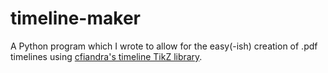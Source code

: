 # timeline-maker
A Python program which I wrote to allow for the easy(-ish) creation of .pdf timelines using [cfiandra's timeline TikZ library](https://github.com/cfiandra/timeline).
